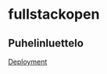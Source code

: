 # fullstackopen

## Puhelinluettelo

[Deployment](https://puhelinluettelo-backend-61i2.onrender.com/api/persons)